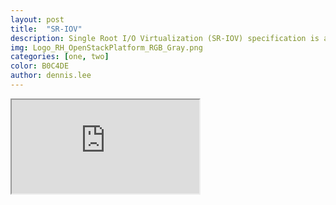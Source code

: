 ```yaml
---
layout: post
title:  "SR-IOV"
description: Single Root I/O Virtualization (SR-IOV) specification is a standard for a type of PCI device assignment that can share a single device to multiple virtual machines. SR-IOV improves device performance for virtual machines. This article describes the procedure to configure SRIOV compute node in RHOSPv13.
img: Logo_RH_OpenStackPlatform_RGB_Gray.png
categories: [one, two]
color: B0C4DE
author: dennis.lee
---
```




<iframe src="https://docs.google.com/document/d/e/2PACX-1vS21ICNIu2culcc1W69JRg0abQQutKRgbOikojQOZG_fKEHv8s9ak8X3Ys4KLUJJhwz2VQ4WvogxPoH/pub?embedded=true"></iframe>


